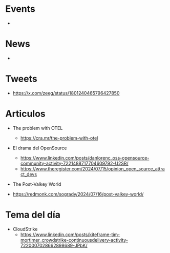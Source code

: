 
# Events

* 

# News

* 

# Tweets

* https://x.com/zeeg/status/1801240465796427850

# Articulos

* The problem with OTEL
  * https://cra.mr/the-problem-with-otel

* El drama del OpenSource
  *  https://www.linkedin.com/posts/danlorenc_oss-opensource-community-activity-7221488717704609792-U2SR/
  *  https://www.theregister.com/2024/07/15/opinion_open_source_attract_devs
*  The Post-Valkey World
  * https://redmonk.com/sogrady/2024/07/16/post-valkey-world/
 
 
# Tema del día

* CloudStrike
  * https://www.linkedin.com/posts/kiteframe-tim-mortimer_crowdstrike-continuousdelivery-activity-7220007028662898689-JPbK/
  
